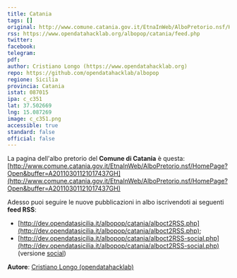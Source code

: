 ```yaml
---
title: Catania
tags: []
original: http://www.comune.catania.gov.it/EtnaInWeb/AlboPretorio.nsf/HomePage?Open&buffer=A20110301121017437GH
rss: https://www.opendatahacklab.org/albopop/catania/feed.php
twitter: 
facebook: 
telegram: 
pdf: 
author: Cristiano Longo (https://www.opendatahacklab.org)
repo: https://github.com/opendatahacklab/albopop
regione: Sicilia
provincia: Catania
istat: 087015
ipa: c_c351
lat: 37.502669
lng: 15.087269
image: c_c351.png
accessible: true
standard: false
official: false
---
```


La pagina dell'albo pretorio del **Comune di Catania** è questa: 
[http://www.comune.catania.gov.it/EtnaInWeb/AlboPretorio.nsf/HomePage?Open&buffer=A20110301121017437GH](http://www.comune.catania.gov.it/EtnaInWeb/AlboPretorio.nsf/HomePage?Open&buffer=A20110301121017437GH)

Adesso puoi seguire le nuove pubblicazioni in albo iscrivendoti ai seguenti **feed RSS**: 

* [http://dev.opendatasicilia.it/albopop/catania/alboct2RSS.php](http://dev.opendatasicilia.it/albopop/catania/alboct2RSS.php);
* [http://dev.opendatasicilia.it/albopop/catania/alboct2RSS-social.php](http://dev.opendatasicilia.it/albopop/catania/alboct2RSS-social.php) (versione [social](https://github.com/aborruso/albo-pop/wiki/Albi-POP-Social))

**Autore**: [Cristiano Longo (opendatahacklab)](http://opendatahacklab.org)
